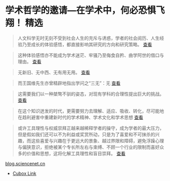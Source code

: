 # 学术哲学的邀请—在学术中，何必恐惧飞翔！ 精选
> 人文科学无时无刻不受到社会人生的充斥与诱惑，学者的社会阅历、人生经验乃至成长的体验感悟，都直接影响其研究的方向和研究策略。
> [查看](https://cubox.pro/my/highlight?id=ff8080817f9d09ca017faa52d5964c5d)

> 这种体验感悟亦不能成为学术迷茫、牢骚乃至侮食自矜、曲学阿世的借口与理由。
> [查看](https://cubox.pro/my/highlight?id=ff8080817f9d0cb2017faa53208107d3)

> 无新旧、无中西、无有用无用。
> [查看](https://cubox.pro/my/highlight?id=ff8080817f9d09ca017faa53b85f4d4c)

> 而王国维先生亦曾精辟地指出学问之“三无”：无
> [查看](https://cubox.pro/my/highlight?id=ff8080817f9d09ca017faa53c63a4d63)

> 这需要我们以一种桀骜不驯的姿态，对现有学科的合理性提出巨大的挑战。
> [查看](https://cubox.pro/my/highlight?id=ff8080817f9d0cb2017faa5468b309cb)

> 在这个知识迸发的时代，更需要努力去理解、适应、吸收、转化，尽可能地在趋利避害中重建新时代的学术精神、学术文化和学术思想
> [查看](https://cubox.pro/my/highlight?id=ff8080817f9d0cb2017faa54fcba0aab)

> 或许工具理性与权威崇拜正越来越稀释学者的操守，成为学者的最大压力，但是假如我们还可以不为利益或奖赏所动，只是为了喜爱和不可抹杀的兴趣，而这些喜爱与兴趣在于更远大的景象、越过界限和障碍，避免浮躁心理与偏狭意识，拒绝被某个专长所左右与束缚、不顾一个行业的限制而喜好众多的价值和思想，这将化解工具理性和盲目崇拜。
> [查看](https://cubox.pro/my/highlight?id=ff8080817f9d09ca017faa54d91e4eaf)

[blog.sciencenet.cn](https://blog.sciencenet.cn/home.php?mod=space&uid=541012&do=blog&id=1330192)
- [Cubox Link](cubox://card?id=ff8080817f9d09ca017fa4c9fb182f49)